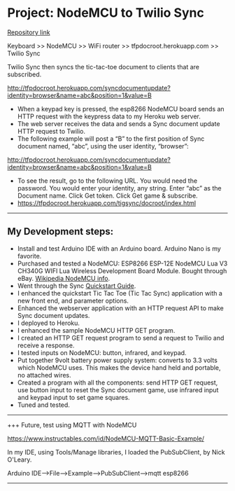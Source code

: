 # Project: NodeMCU to Twilio Sync

[Repository link](https://github.com/tigerfarm/arduino/tree/master/samples/IrNodemcuHttpWsSync)

Keyboard >> NodeMCU >> WiFi router >> tfpdocroot.herokuapp.com >> Twilio Sync

Twilio Sync then syncs the tic-tac-toe document to clients that are subscribed.

http://tfpdocroot.herokuapp.com/syncdocumentupdate?identity=browser&name=abc&position=1&value=B

+ When a keypad key is pressed, the esp8266 NodeMCU board sends an HTTP request with the keypress data to my Heroku web server.
+ The web server receives the data and sends a Sync document update HTTP request to Twilio.
+ The following example will post a “B” to the first position of Sync document named, “abc”, using the user identity, “browser”:

http://tfpdocroot.herokuapp.com/syncdocumentupdate?identity=browser&name=abc&position=1&value=B

+ To see the result, go to the following URL. You would need the password.
You would enter your identity, any string. Enter “abc” as the Document name. Click Get token. Click Get game & subscribe.
+ https://tfpdocroot.herokuapp.com/tigsync/docroot/index.html

--------------------------------------------------------------------------------
## My Development steps:

+ Install and test Arduino IDE with an Arduino board. Arduino Nano is my favorite.
+ Purchased and tested a NodeMCU:
ESP8266 ESP-12E NodeMCU Lua V3 CH340G WIFI Lua Wireless Development Board Module.
Bought through eBay. [Wikipedia NodeMCU info](https://en.wikipedia.org/wiki/NodeMCU).
+ Went through the Sync [Quickstart Guide](https://www.twilio.com/docs/sync/quickstart/js).
+ I enhanced the quickstart Tic Tac Toe (Tic Tac Sync) application with a new front end, and parameter options.
+ Enhanced the webserver application with an HTTP request API to make Sync document updates.
+ I deployed to Heroku.
+ I enhanced the sample NodeMCU HTTP GET program.
+ I created an HTTP GET request program to send a request to Twilio and receive a response.
+ I tested inputs on NodeMCU: button, infrared, and keypad.
+ Put together 9volt battery power supply system: converts to 3.3 volts which NodeMCU uses.
    This makes the device hand held and portable, no attached wires.
+ Created a program with all the components:
send HTTP GET request,
use button input to reset the Sync document game,
use infrared input and keypad input to set game squares.
+ Tuned and tested.

--------------------------------------------------------------------------------
+++ Future, test using MQTT with NodeMCU

https://www.instructables.com/id/NodeMCU-MQTT-Basic-Example/

In my IDE, using Tools/Manage libraries, I loaded the PubSubClient, by Nick O'Leary.

Arduino IDE–>File–>Example–>PubSubClient–>mqtt esp8266

--------------------------------------------------------------------------------
